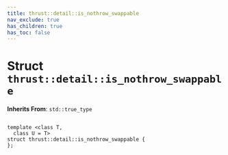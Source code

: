 ```yaml
---
title: thrust::detail::is_nothrow_swappable
nav_exclude: true
has_children: true
has_toc: false
---
```


# Struct `thrust::detail::is_nothrow_swappable`

**Inherits From**:
`std::true_type`

<code class="doxybook">
<span>template &lt;class T,</span>
<span>&nbsp;&nbsp;class U = T&gt;</span>
<span>struct thrust::detail::is&#95;nothrow&#95;swappable {</span>
<span>};</span>
</code>

